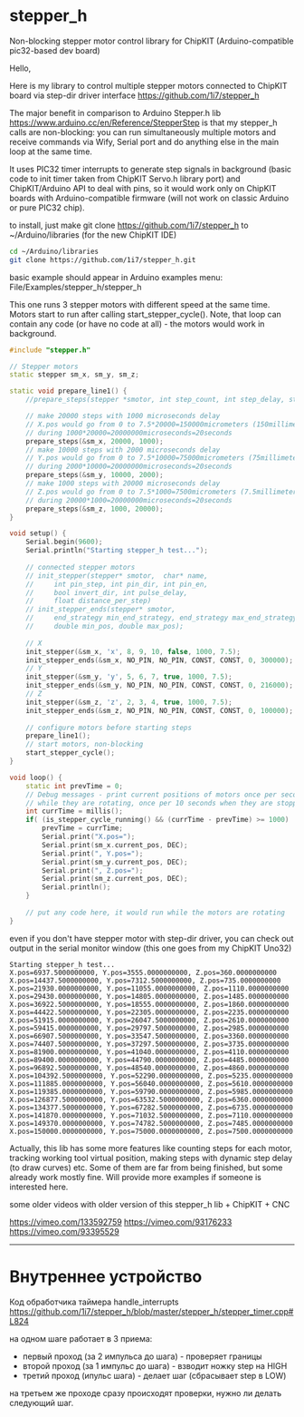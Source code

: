 # stepper_h
Non-blocking stepper motor control library for ChipKIT (Arduino-compatible pic32-based dev board)

Hello,

Here is my library to control multiple stepper motors connected to ChipKIT board via step-dir driver interface
https://github.com/1i7/stepper_h

The major benefit in comparison to Arduino Stepper.h lib https://www.arduino.cc/en/Reference/StepperStep is that my stepper_h calls are non-blocking: you can run simultaneously multiple motors and receive commands via Wify, Serial port and do anything else in the main loop at the same time.

It uses PIC32 timer interrupts to generate step signals in background (basic code to init timer taken from ChipKIT Servo.h library port) and ChipKIT/Arduino API to deal with pins, so it would work only on ChipKIT boards with Arduino-compatible firmware (will not work on classic Arduino or pure PIC32 chip).

to install, just make git clone https://github.com/1i7/stepper_h to ~/Arduino/libraries (for the new ChipKIT IDE)

```bash
cd ~/Arduino/libraries
git clone https://github.com/1i7/stepper_h.git
```

basic example should appear in Arduino examples menu: File/Examples/stepper_h/stepper_h

This one runs 3 stepper motors with different speed at the same time. Motors start to run after calling start_stepper_cycle(). Note, that loop can contain any code (or have no code at all) - the motors would work in background.
```c++
#include "stepper.h"

// Stepper motors
static stepper sm_x, sm_y, sm_z;

static void prepare_line1() {
    //prepare_steps(stepper *smotor, int step_count, int step_delay, stepper_info_t *stepper_info=NULL);

    // make 20000 steps with 1000 microseconds delay
    // X.pos would go from 0 to 7.5*20000=150000micrometers (150millimeters)
    // during 1000*20000=20000000microseconds=20seconds
    prepare_steps(&sm_x, 20000, 1000);
    // make 10000 steps with 2000 microseconds delay
    // Y.pos would go from 0 to 7.5*10000=75000micrometers (75millimeters)
    // during 2000*10000=20000000microseconds=20seconds
    prepare_steps(&sm_y, 10000, 2000);
    // make 1000 steps with 20000 microseconds delay
    // Z.pos would go from 0 to 7.5*1000=7500micrometers (7.5millimeters)
    // during 20000*1000=20000000microseconds=20seconds
    prepare_steps(&sm_z, 1000, 20000);
}

void setup() {
    Serial.begin(9600);    
    Serial.println("Starting stepper_h test...");
    
    // connected stepper motors
    // init_stepper(stepper* smotor,  char* name, 
    //     int pin_step, int pin_dir, int pin_en,
    //     bool invert_dir, int pulse_delay,
    //     float distance_per_step)
    // init_stepper_ends(stepper* smotor,
    //     end_strategy min_end_strategy, end_strategy max_end_strategy,
    //     double min_pos, double max_pos);
    
    // X
    init_stepper(&sm_x, 'x', 8, 9, 10, false, 1000, 7.5); 
    init_stepper_ends(&sm_x, NO_PIN, NO_PIN, CONST, CONST, 0, 300000);
    // Y
    init_stepper(&sm_y, 'y', 5, 6, 7, true, 1000, 7.5);
    init_stepper_ends(&sm_y, NO_PIN, NO_PIN, CONST, CONST, 0, 216000);
    // Z
    init_stepper(&sm_z, 'z', 2, 3, 4, true, 1000, 7.5);
    init_stepper_ends(&sm_z, NO_PIN, NO_PIN, CONST, CONST, 0, 100000);
      
    // configure motors before starting steps
    prepare_line1();
    // start motors, non-blocking
    start_stepper_cycle();
}

void loop() { 
    static int prevTime = 0;
    // Debug messages - print current positions of motors once per second
    // while they are rotating, once per 10 seconds when they are stopped
    int currTime = millis();
    if( (is_stepper_cycle_running() && (currTime - prevTime) >= 1000) || (currTime - prevTime) >= 10000 ) {
        prevTime = currTime;
        Serial.print("X.pos=");
        Serial.print(sm_x.current_pos, DEC);
        Serial.print(", Y.pos=");
        Serial.print(sm_y.current_pos, DEC);
        Serial.print(", Z.pos=");
        Serial.print(sm_z.current_pos, DEC);
        Serial.println();
    }
    
    // put any code here, it would run while the motors are rotating
}
```

even if you don't have stepper motor with step-dir driver, you can check out output in the serial monitor window (this one goes from my ChipKIT Uno32)

```
Starting stepper_h test...
X.pos=6937.5000000000, Y.pos=3555.0000000000, Z.pos=360.0000000000
X.pos=14437.5000000000, Y.pos=7312.5000000000, Z.pos=735.0000000000
X.pos=21930.0000000000, Y.pos=11055.0000000000, Z.pos=1110.0000000000
X.pos=29430.0000000000, Y.pos=14805.0000000000, Z.pos=1485.0000000000
X.pos=36922.5000000000, Y.pos=18555.0000000000, Z.pos=1860.0000000000
X.pos=44422.5000000000, Y.pos=22305.0000000000, Z.pos=2235.0000000000
X.pos=51915.0000000000, Y.pos=26047.5000000000, Z.pos=2610.0000000000
X.pos=59415.0000000000, Y.pos=29797.5000000000, Z.pos=2985.0000000000
X.pos=66907.5000000000, Y.pos=33547.5000000000, Z.pos=3360.0000000000
X.pos=74407.5000000000, Y.pos=37297.5000000000, Z.pos=3735.0000000000
X.pos=81900.0000000000, Y.pos=41040.0000000000, Z.pos=4110.0000000000
X.pos=89400.0000000000, Y.pos=44790.0000000000, Z.pos=4485.0000000000
X.pos=96892.5000000000, Y.pos=48540.0000000000, Z.pos=4860.0000000000
X.pos=104392.5000000000, Y.pos=52290.0000000000, Z.pos=5235.0000000000
X.pos=111885.0000000000, Y.pos=56040.0000000000, Z.pos=5610.0000000000
X.pos=119385.0000000000, Y.pos=59790.0000000000, Z.pos=5985.0000000000
X.pos=126877.5000000000, Y.pos=63532.5000000000, Z.pos=6360.0000000000
X.pos=134377.5000000000, Y.pos=67282.5000000000, Z.pos=6735.0000000000
X.pos=141870.0000000000, Y.pos=71032.5000000000, Z.pos=7110.0000000000
X.pos=149370.0000000000, Y.pos=74782.5000000000, Z.pos=7485.0000000000
X.pos=150000.0000000000, Y.pos=75000.0000000000, Z.pos=7500.0000000000
```

Actually, this lib has some more features like counting steps for each motor, tracking working tool virtual position, making steps with dynamic step delay (to draw curves) etc. Some of them are far from being finished, but some already work mostly fine. Will provide more examples if someone is interested here.

some older videos with older version of this stepper_h lib + ChipKIT + CNC

https://vimeo.com/133592759
https://vimeo.com/93176233
https://vimeo.com/93395529


---
# Внутреннее устройство

Код обработчика таймера handle_interrupts
https://github.com/1i7/stepper_h/blob/master/stepper_h/stepper_timer.cpp#L824

на одном шаге работает в 3 приема:
- первый проход (за 2 импульса до шага) - проверяет границы
- второй проход (за 1 импульс до шага) - взводит ножку step на HIGH
- третий проход (ипульс шага) - делает шаг (сбрасывает step в LOW)

на третьем же проходе сразу происходят проверки, нужно ли делать следующий шаг.

